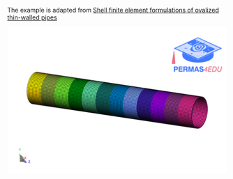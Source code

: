 The example is adapted from [Shell finite element formulations of ovalized thin-walled pipes](https://doi.org/10.1080/15397734.2025.2505190)

![Straight pipe](straight_pipe.png)
